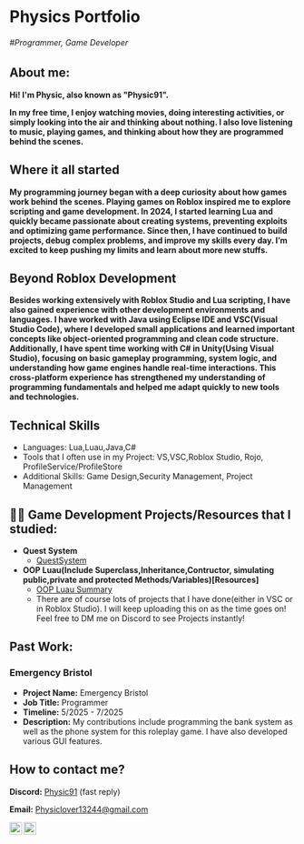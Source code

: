 <h1>Physics Portfolio</h1>
<h6>#Programmer, Game Developer</h6>

<h2>About me:</h2>

<b>Hi! I'm Physic, also known as "Physic91".

In my free time, I enjoy watching movies, doing interesting activities, or simply looking into the air and thinking about nothing.
 I also love listening to music, playing games, and thinking about how they are programmed behind the scenes.</b>

<h2>Where it all started</h2> 
<b>My programming journey began with a deep curiosity about how games work behind the scenes.
Playing games on Roblox inspired me to explore scripting and game development.
In 2024, I started learning Lua and quickly became passionate about creating systems, preventing exploits and optimizing game performance.
Since then, I have continued to build projects, debug complex problems, and improve my skills every day.
I’m excited to keep pushing my limits and learn about more new stuffs.</b>

<h2>Beyond Roblox Development</h2>
<b>Besides working extensively with Roblox Studio and Lua scripting, I have also gained experience with other development environments and languages.
I have worked with Java using Eclipse IDE and VSC(Visual Studio Code), where I developed small applications and learned important concepts like object-oriented programming and clean code structure.
Additionally, I have spent time working with C# in Unity(Using Visual Studio), focusing on basic gameplay programming, system logic, and understanding how game engines handle real-time interactions.
This cross-platform experience has strengthened my understanding of programming fundamentals and helped me adapt quickly to new tools and technologies.</b>

<h2>Technical Skills</h2>
<ul>
  <li>Languages: Lua,Luau,Java,C# </li>
  <li>Tools that I often use in my Project: VS,VSC,Roblox Studio, Rojo, ProfileService/ProfileStore</li>
  <li>Additional Skills: Game Design,Security Management, Project Management</li>
</ul>


<h2>👨‍💻 Game Development Projects/Resources that I studied:</h2>

- <b>Quest System</b>
  - [QuestSystem](https://github.com/Physic2952/Quest-System)
- <b>OOP Luau(Include Superclass,Inheritance,Contructor, simulating public,private and protected Methods/Variables)[Resources]</b>
  - [OOP Luau Summary](https://github.com/Physic2952/OOP-Resources)
  - There are of course lots of projects that I have done(either in VSC or in Roblox Studio). I will keep uploading this on as the time goes on! Feel free to DM me on Discord to see Projects instantly!

 <h2>Past Work:</h2>

<div class="Project">
  <h3>Emergency Bristol</h3>
  <ul>
    <li><b>Project Name:</b> Emergency Bristol</li>
    <li><b>Job Title:</b> Programmer</li>
    <li><b>Timeline:</b> 5/2025 - 7/2025</li>
    <li><b>Description:</b> My contributions include programming the bank system as well as the phone system for this roleplay game. I have also developed various GUI features.</li>
  </ul>
</div>

<h2> How to contact me?</h2>

<p>
  <b>Discord:</b> 
  <a href="http://discordapp.com/users/1029011048793112657">Physic91</a> 
  <span>(fast reply)</span>
</p>
<p>
  <b>Email:</b> 
  <a href="mailto:Physiclover13244@gmail.com">Physiclover13244@gmail.com</a>
</p>

[<img align="left" alt="Discord" width="22px" src="https://cdn.simpleicons.org/discord/5865F2" />](http://discordapp.com/users/1029011048793112657)
&nbsp;
[<img align="left" alt="Email" width="22px" src="https://cdn.simpleicons.org/gmail/EA4335" />](mailto:Physic13244@email.com)



<!--
**joshmadakor1/joshmadakor1** is a ✨ _special_ ✨ repository because its `README.md` (this file) appears on your GitHub profile.

Here are some ideas to get you started:

- 🔭 I’m currently working on ...
- 🌱 I’m currently learning ...
- 👯 I’m looking to collaborate on ...
- 🤔 I’m looking for help with ...
- 💬 Ask me about ...
- 📫 How to reach me: ...
- 😄 Pronouns: ...
- ⚡ Fun fact: ...
-->
